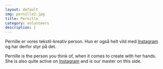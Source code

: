```yaml
---
layout: default
img: pernille2.jpg
title: Pernille
category: volunteers
description: |
---
```

Pernille er vores tekstil-kreativ person.
Hun er også helt vild med [Instagram](https://instagram.com/repaircafeaarhus) og har derfor styr på det.

Pernille is the person you think of, when it comes to create with her hands.
She is also quite active on [Instagram](https://instagram.com/repaircafeaarhus) and is our master on this side.
